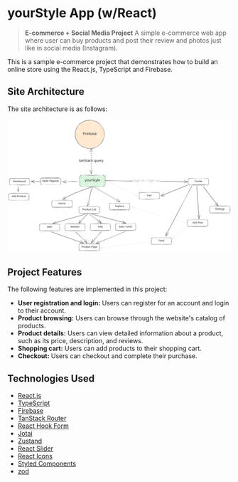 # yourStyle App (w/React)

> **E-commerce + Social Media Project**
> A simple e-commerce web app where user can buy products and post their review and photos just like in social media (Instagram).

This is a sample e-commerce project that demonstrates how to build an online store using the React.js, TypeScript and Firebase.

## Site Architecture

The site architecture is as follows:

![Site Architecture](./public/assets/Drawing%202023-06-05%2017.51.43.excalidraw.svg)

## Project Features

The following features are implemented in this project:

- **User registration and login:** Users can register for an account and login to their account.
- **Product browsing:** Users can browse through the website's catalog of products.
- **Product details:** Users can view detailed information about a product, such as its price, description, and reviews.
- **Shopping cart:** Users can add products to their shopping cart.
- **Checkout:** Users can checkout and complete their purchase.

## Technologies Used

- [React.js](https://react.dev/)
- [TypeScript](https://www.typescriptlang.org/)
- [Firebase](https://firebase.google.com/)
- [TanStack Router](https://tanstack.com/router/v1)
- [React Hook Form](https://react-hook-form.com/)
- [Jotai](https://jotai.org/)
- [Zustand](https://docs.pmnd.rs/zustand/getting-started/introduction)
- [React Slider](https://zillow.github.io/react-slider/)
- [React Icons](https://react-icons.github.io/react-icons/)
- [Styled Components](https://styled-components.com/)
- [zod](https://zod.dev/)
  <!-- - [TanStack Query](https://tanstack.com/query/latest) -->
  <!-- - [React Firebase Hooks](https://github.com/CSFrequency/react-firebase-hooks) -->
